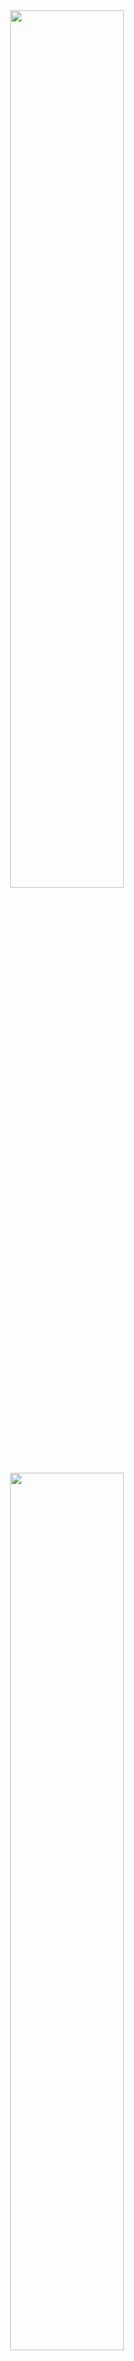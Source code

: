 <div align="center">
  <img width="60%" src="https://raw.githubusercontent.com/wesleydmscn/fcc-coding-interview-prep/main/.github/logo-white.svg?raw=true#gh-dark-mode-only">
  <img width="60%" src="https://raw.githubusercontent.com/wesleydmscn/fcc-coding-interview-prep/main/.github/logo-dark.svg?raw=true#gh-light-mode-only">
  <p align="center">Solutions for freeCodeCamp Coding Interview Prep.</p>
  <p align="center">
    <a href="#about">About</a> · 
    <a href="#algorithms">Algorithms</a> · 
    <a href="#data-structures">Data Structures</a> · 
    <a href="#rosetta-code">Rosetta Code</a> · 
    <a href="#take-home-projects">Take Home Projects</a> · 
    <a href="./LICENSE">License</a>
  </p>
</div>

## About
In this repository you will find only my solutions for all these exercises. 
It's not the best way to do it or the best option to base it on, 
it's just the way I managed to solve them.

## Algorithms
These free programming exercises will teach you about some common algorithms
that you will likely encounter in real life. They are a great opportunity to improve your logic
and programming skills.
These algorithms are frequently used in job interviews to test a candidate's skills. [fcc]

| Exercises (Column 1)                                                         | Exercises (Column 2)     |
| ---------------------------------------------------------------------------- | ------------------------ |
| [Find the Symmetric Difference](algorithms/find-the-symmetric-difference.js) | Implement Selection Sort |
| Inventory Update                                                             | Implement Insertion Sort |
| No Repeats Please                                                            | Implement Quick Sort     |
| Pairwise                                                                     | Implement Merge Sort     |
| Implement Bubble Sort                                                        | Implement Binary Search  |

## Data Structures
There are a total of 46 contents, so that this readme file is not too long,
I will separate this section in a table and in a separate file for better organization of the contents.

[**Click here to access the Data Structures content** 😄](data-structures.md)

## Rosetta Code
There are a total of 160 exercises and so that the readme file is not too long,
I will separate this section into a table and a separate file for better organization of the content.

[**Click here to access the Rosetta Code exercises** 😄](rosetta-code.md)

## Take Home Projects
Programming interviews have always been stressful. Job applicants are sometimes given a take home project
to be completed outside of the interview. These types of interviews usually require a lot of work,
but they're a great way for employers to see how you might perform on the job. [fcc]

| Projects (Column 1)                     | Projects (Column 2)                                  |
| --------------------------------------- | ---------------------------------------------------- |
| Show the Local Weather                  | P2P Video Chat Application                           |
| Build a Wikipedia Viewer                | Show National Contiguity with a Force Directed Graph |
| Use the Twitch JSON API                 | Map Data Across the Globe                            |
| Build an Image Search Abstraction Layer | Manage a Book Trading Club                           |
| Build a Tic Tac Toe Game                | Build a Pinterest Clone                              |
| Build a Simon Game                      | Build a Nightlife Coordination App                   |
| Build a freeCodeCamp Forum Homepage     | Chart the Stock Market                               |
| Build a Recipe Box                      | Build a Voting App                                   |
| Build the Game of Life                  | Build a Pong Game                                    |
| Build a Roguelike Dungeon Crawler Game  | Build a Light-Bright App                             |

---